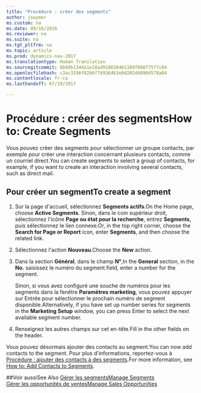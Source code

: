 ```yaml
---
title: "Procédure : créer des segments"
author: jswymer
ms.custom: na
ms.date: 09/16/2016
ms.reviewer: na
ms.suite: na
ms.tgt_pltfrm: na
ms.topic: article
ms.prod: dynamics-nav-2017
ms.translationtype: Human Translation
ms.sourcegitcommit: 6b60b1344a1e18ad91863046110df880f75f7c04
ms.openlocfilehash: c3ac3296f82b6f7d936463e0d202d40904578a64
ms.contentlocale: fr-ca
ms.lasthandoff: 07/19/2017

---
```

# <a name="how-to-create-segments"></a><span data-ttu-id="fef0a-102">Procédure : créer des segments</span><span class="sxs-lookup"><span data-stu-id="fef0a-102">How to: Create Segments</span></span>
<span data-ttu-id="fef0a-103">Vous pouvez créer des segments pour sélectionner un groupe contacts, par exemple pour créer une interaction concernant plusieurs contacts, comme un courriel direct.</span><span class="sxs-lookup"><span data-stu-id="fef0a-103">You can create segments to select a group of contacts, for example, if you want to create an interaction involving several contacts, such as direct mail.</span></span>

## <a name="to-create-a-segment"></a><span data-ttu-id="fef0a-104">Pour créer un segment</span><span class="sxs-lookup"><span data-stu-id="fef0a-104">To create a segment</span></span>
1. <span data-ttu-id="fef0a-105">Sur la page d'accueil, sélectionnez **Segments actifs**.</span><span class="sxs-lookup"><span data-stu-id="fef0a-105">On the Home page, choose **Active Segments**.</span></span> <span data-ttu-id="fef0a-106">Sinon, dans le coin supérieur droit, sélectionnez l'icône **Page ou état pour la recherche**, entrez **Segments**, puis sélectionnez le lien connexe.</span><span class="sxs-lookup"><span data-stu-id="fef0a-106">Or, in the top right corner, choose the **Search for Page or Report** icon, enter **Segments**, and then choose the related link.</span></span>
2. <span data-ttu-id="fef0a-107">Sélectionnez l'action **Nouveau**.</span><span class="sxs-lookup"><span data-stu-id="fef0a-107">Choose the **New** action.</span></span>
3. <span data-ttu-id="fef0a-108">Dans la section **Général**, dans le champ **N°**,</span><span class="sxs-lookup"><span data-stu-id="fef0a-108">In the **General** section, in the **No.**</span></span> <span data-ttu-id="fef0a-109">saisissez le numéro du segment.</span><span class="sxs-lookup"><span data-stu-id="fef0a-109">field, enter a number for the segment.</span></span>

    <span data-ttu-id="fef0a-110">Sinon, si vous avez configuré une souche de numéros pour les segments dans la fenêtre **Paramètres marketing**, vous pouvez appuyer sur Entrée pour sélectionner le prochain numéro de segment disponible.</span><span class="sxs-lookup"><span data-stu-id="fef0a-110">Alternatively, if you have set up number series for segments in the **Marketing Setup** window, you can press Enter to select the next available segment number.</span></span>
4. <span data-ttu-id="fef0a-111">Renseignez les autres champs sur cet en-tête.</span><span class="sxs-lookup"><span data-stu-id="fef0a-111">Fill in the other fields on the header.</span></span>

<span data-ttu-id="fef0a-112">Vous pouvez désormais ajouter des contacts au segment.</span><span class="sxs-lookup"><span data-stu-id="fef0a-112">You can now add contacts to the segment.</span></span> <span data-ttu-id="fef0a-113">Pour plus d'informations, reportez-vous à [Procédure : ajouter des contacts à des segments](marketing-add-contact-segment.md).</span><span class="sxs-lookup"><span data-stu-id="fef0a-113">For more information, see [How to: Add Contacts to Segments](marketing-add-contact-segment.md).</span></span>

##<a name="see-also"></a><span data-ttu-id="fef0a-114">Voir aussi</span><span class="sxs-lookup"><span data-stu-id="fef0a-114">See Also</span></span>
[<span data-ttu-id="fef0a-115">Gérer les segments</span><span class="sxs-lookup"><span data-stu-id="fef0a-115">Manage Segments</span></span>](marketing-segments.md)  
[<span data-ttu-id="fef0a-116">Gérer les opportunités de ventes</span><span class="sxs-lookup"><span data-stu-id="fef0a-116">Manage Sales Opportunities</span></span>](marketing-manage-sales-opportunities.md)  

